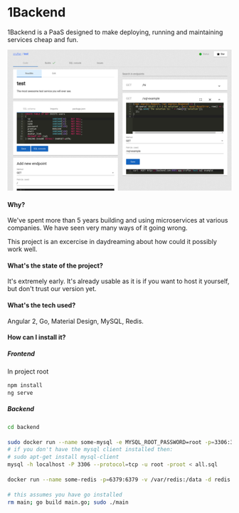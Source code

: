 # 1Backend

1Backend is a PaaS designed to make deploying, running and maintaining services cheap and fun.

![1backend service screenshot](https://raw.githubusercontent.com/1backend/1backend/master/1b.png)

#### Why?

We've spent more than 5 years building and using microservices at various companies.
We have seen very many ways of it going wrong.

This project is an excercise in daydreaming about how could it possibly work well.

#### What's the state of the project?

It's extremely early. It's already usable as it is if you want to host it yourself, but don't trust our version yet.

#### What's the tech used?

Angular 2, Go, Material Design, MySQL, Redis.

#### How can I install it?

##### Frontend

In project root

```sh
npm install
ng serve
```
##### Backend

```sh
cd backend

sudo docker run --name some-mysql -e MYSQL_ROOT_PASSWORD=root -p=3306:3306 -d mysql
# if you don't have the mysql client installed then:
# sudo apt-get install mysql-client
mysql -h localhost -P 3306 --protocol=tcp -u root -proot < all.sql

docker run --name some-redis -p=6379:6379 -v /var/redis:/data -d redis redis-server --appendonly yes

# this assumes you have go installed
rm main; go build main.go; sudo ./main
```